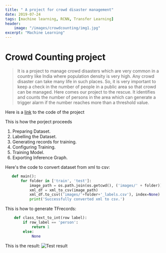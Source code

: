 ```yaml
---
title: " A project for crowd disaster management"
date: 2019-07-24
tags: [machine learning, RCNN, Transfer Learning]
header:
    image: "/images/crowdcounting/img1.jpg"
excerpt: "Machine Learning"
---
```


 # Crowd Counting project

 > It is a project to manage crowd disasters which are very common in a country like India where population density is very high. Any crowd disaster can take many life in such places. So, it is very important to keep a check in the number of people in a public area so that crowd can be managed. Here comes our project to the rescue. It identifies and counts the number of persons in the area which can generate a trigger alarm if the number reaches more than a threshold value.

 Here is a [link](https://github.com/chauhanad1) to the code of the project

 This is how the porject proceeds
 1. Preparing Dataset.
 2. Labelling the Dataset.
 3. Generating records for training.
 4. Configuring Training.
 5. Training Model.
 6. Exporting Inference Graph.

 Here's the code to convert dataset from xml to csv:
 ```python
    def main():
        for folder in ['train', 'test']:
            image_path = os.path.join(os.getcwd(), ('images/' + folder))
            xml_df = xml_to_csv(image_path)
            xml_df.to_csv(('images/'+folder+'_labels.csv'), index=None)
            print('Successfully converted xml to csv.')

 ```

This is how to generate TFrecords:
```python
    def class_text_to_int(row label):
        if row_label == 'person':
            return 1
        else:
            None

```

This is the result:
<img src="{{ site.url }}{{ site.baseurl }}/images/crowdcounting/testf.png" alt="Test result">
